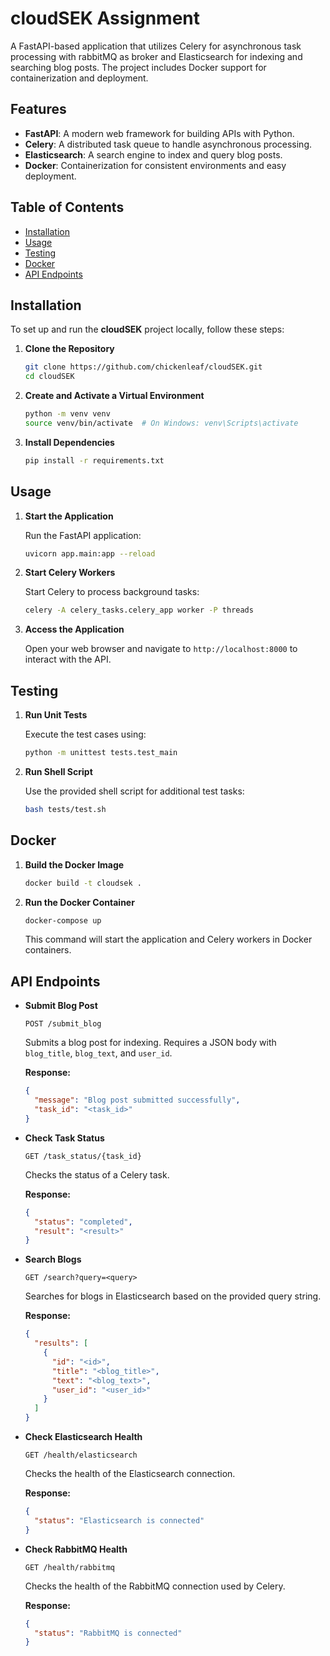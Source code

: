 # cloudSEK Assignment

A FastAPI-based application that utilizes Celery for asynchronous task processing with rabbitMQ as broker and Elasticsearch for indexing and searching blog posts. The project includes Docker support for containerization and deployment.

## Features

- **FastAPI**: A modern web framework for building APIs with Python.
- **Celery**: A distributed task queue to handle asynchronous processing.
- **Elasticsearch**: A search engine to index and query blog posts.
- **Docker**: Containerization for consistent environments and easy deployment.

## Table of Contents

- [Installation](#installation)
- [Usage](#usage)
- [Testing](#testing)
- [Docker](#docker)
- [API Endpoints](#api-endpoints)

## Installation

To set up and run the **cloudSEK** project locally, follow these steps:

1. **Clone the Repository**

   ```bash
   git clone https://github.com/chickenleaf/cloudSEK.git
   cd cloudSEK
   ```

2. **Create and Activate a Virtual Environment**

   ```bash
   python -m venv venv
   source venv/bin/activate  # On Windows: venv\Scripts\activate
   ```

3. **Install Dependencies**

   ```bash
   pip install -r requirements.txt
   ```

## Usage

1. **Start the Application**

   Run the FastAPI application:

   ```bash
   uvicorn app.main:app --reload
   ```

2. **Start Celery Workers**

   Start Celery to process background tasks:

   ```bash
   celery -A celery_tasks.celery_app worker -P threads
   ```

3. **Access the Application**

   Open your web browser and navigate to `http://localhost:8000` to interact with the API.

## Testing

1. **Run Unit Tests**

   Execute the test cases using:

   ```bash
   python -m unittest tests.test_main
   ```

2. **Run Shell Script**

   Use the provided shell script for additional test tasks:

   ```bash
   bash tests/test.sh
   ```

## Docker

1. **Build the Docker Image**

   ```bash
   docker build -t cloudsek .
   ```

2. **Run the Docker Container**

   ```bash
   docker-compose up
   ```

   This command will start the application and Celery workers in Docker containers.

## API Endpoints

- **Submit Blog Post**

  `POST /submit_blog`

  Submits a blog post for indexing. Requires a JSON body with `blog_title`, `blog_text`, and `user_id`.

  **Response:**

  ```json
  {
    "message": "Blog post submitted successfully",
    "task_id": "<task_id>"
  }
  ```

- **Check Task Status**

  `GET /task_status/{task_id}`

  Checks the status of a Celery task.

  **Response:**

  ```json
  {
    "status": "completed",
    "result": "<result>"
  }
  ```

- **Search Blogs**

  `GET /search?query=<query>`

  Searches for blogs in Elasticsearch based on the provided query string.

  **Response:**

  ```json
  {
    "results": [
      {
        "id": "<id>",
        "title": "<blog_title>",
        "text": "<blog_text>",
        "user_id": "<user_id>"
      }
    ]
  }
  ```

- **Check Elasticsearch Health**

  `GET /health/elasticsearch`

  Checks the health of the Elasticsearch connection.

  **Response:**

  ```json
  {
    "status": "Elasticsearch is connected"
  }
  ```

- **Check RabbitMQ Health**

  `GET /health/rabbitmq`

  Checks the health of the RabbitMQ connection used by Celery.

  **Response:**

  ```json
  {
    "status": "RabbitMQ is connected"
  }
  ```


